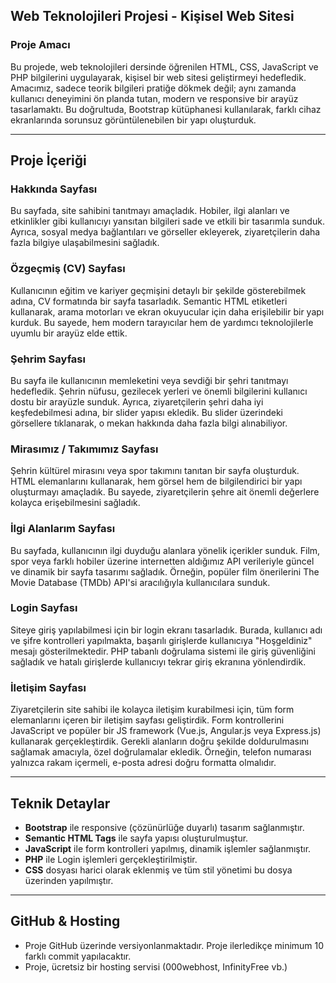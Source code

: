 ## Web Teknolojileri Projesi - Kişisel Web Sitesi

### Proje Amacı

Bu projede, web teknolojileri dersinde öğrenilen HTML, CSS, JavaScript ve PHP bilgilerini uygulayarak, kişisel bir web sitesi geliştirmeyi hedefledik. Amacımız, sadece teorik bilgileri pratiğe dökmek değil; aynı zamanda kullanıcı deneyimini ön planda tutan, modern ve responsive bir arayüz tasarlamaktı. Bu doğrultuda, Bootstrap kütüphanesi kullanılarak, farklı cihaz ekranlarında sorunsuz görüntülenebilen bir yapı oluşturduk.

---

## Proje İçeriği

### Hakkında Sayfası

Bu sayfada, site sahibini tanıtmayı amaçladık. Hobiler, ilgi alanları ve etkinlikler gibi kullanıcıyı yansıtan bilgileri sade ve etkili bir tasarımla sunduk. Ayrıca, sosyal medya bağlantıları ve görseller ekleyerek, ziyaretçilerin daha fazla bilgiye ulaşabilmesini sağladık.

### Özgeçmiş (CV) Sayfası

Kullanıcının eğitim ve kariyer geçmişini detaylı bir şekilde gösterebilmek adına, CV formatında bir sayfa tasarladık. Semantic HTML etiketleri kullanarak, arama motorları ve ekran okuyucular için daha erişilebilir bir yapı kurduk. Bu sayede, hem modern tarayıcılar hem de yardımcı teknolojilerle uyumlu bir arayüz elde ettik.

### Şehrim Sayfası

Bu sayfa ile kullanıcının memleketini veya sevdiği bir şehri tanıtmayı hedefledik. Şehrin nüfusu, gezilecek yerleri ve önemli bilgilerini kullanıcı dostu bir arayüzle sunduk. Ayrıca, ziyaretçilerin şehri daha iyi keşfedebilmesi adına, bir slider yapısı ekledik. Bu slider üzerindeki görsellere tıklanarak, o mekan hakkında daha fazla bilgi alınabiliyor.

### Mirasımız / Takımımız Sayfası

Şehrin kültürel mirasını veya spor takımını tanıtan bir sayfa oluşturduk. HTML elemanlarını kullanarak, hem görsel hem de bilgilendirici bir yapı oluşturmayı amaçladık. Bu sayede, ziyaretçilerin şehre ait önemli değerlere kolayca erişebilmesini sağladık.

### İlgi Alanlarım Sayfası

Bu sayfada, kullanıcının ilgi duyduğu alanlara yönelik içerikler sunduk. Film, spor veya farklı hobiler üzerine internetten aldığımız API verileriyle güncel ve dinamik bir sayfa tasarımı sağladık. Örneğin, popüler film önerilerini The Movie Database (TMDb) API'si aracılığıyla kullanıcılara sunduk.

### Login Sayfası

Siteye giriş yapılabilmesi için bir login ekranı tasarladık. Burada, kullanıcı adı ve şifre kontrolleri yapılmakta, başarılı girişlerde kullanıcıya "Hoşgeldiniz" mesajı gösterilmektedir. PHP tabanlı doğrulama sistemi ile giriş güvenliğini sağladık ve hatalı girişlerde kullanıcıyı tekrar giriş ekranına yönlendirdik.

### İletişim Sayfası

Ziyaretçilerin site sahibi ile kolayca iletişim kurabilmesi için, tüm form elemanlarını içeren bir iletişim sayfası geliştirdik. Form kontrollerini JavaScript ve popüler bir JS framework (Vue.js, Angular.js veya Express.js) kullanarak gerçekleştirdik. Gerekli alanların doğru şekilde doldurulmasını sağlamak amacıyla, özel doğrulamalar ekledik. Örneğin, telefon numarası yalnızca rakam içermeli, e-posta adresi doğru formatta olmalıdır.

---

## Teknik Detaylar

* **Bootstrap** ile responsive (çözünürlüğe duyarlı) tasarım sağlanmıştır.
* **Semantic HTML Tags** ile sayfa yapısı oluşturulmuştur.
* **JavaScript** ile form kontrolleri yapılmış, dinamik işlemler sağlanmıştır.
* **PHP** ile Login işlemleri gerçekleştirilmiştir.
* **CSS** dosyası harici olarak eklenmiş ve tüm stil yönetimi bu dosya üzerinden yapılmıştır.

---


## GitHub & Hosting

* Proje GitHub üzerinde versiyonlanmaktadır. Proje ilerledikçe minimum 10 farklı commit yapılacaktır.
* Proje, ücretsiz bir hosting servisi (000webhost, InfinityFree vb.)
